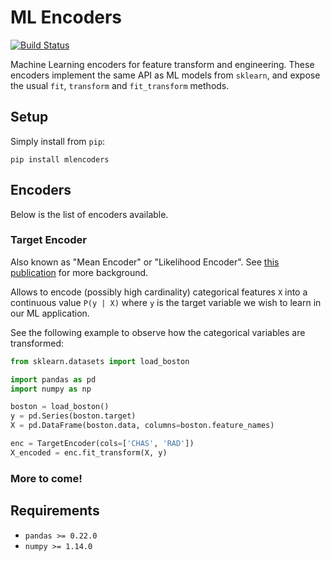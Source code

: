 # ML Encoders

[![Build Status](https://travis-ci.org/tcassou/mlencoders.svg?branch=master)](https://travis-ci.org/tcassou/mlencoders)

Machine Learning encoders for feature transform and engineering.
These encoders implement the same API as ML models from `sklearn`, and expose the usual `fit`, `transform` and `fit_transform` methods.

## Setup

Simply install from `pip`:
```
pip install mlencoders
```

## Encoders

Below is the list of encoders available.

### Target Encoder

Also known as "Mean Encoder" or "Likelihood Encoder". See [this publication](https://kaggle2.blob.core.windows.net/forum-message-attachments/225952/7441/high%20cardinality%20categoricals.pdf) for more background.

Allows to encode (possibly high cardinality) categorical features `X` into a continuous value `P(y | X)` where `y` is the target variable we wish to learn in our ML application.

See the following example to observe how the categorical variables are transformed:

```python
from sklearn.datasets import load_boston

import pandas as pd
import numpy as np

boston = load_boston()
y = pd.Series(boston.target)
X = pd.DataFrame(boston.data, columns=boston.feature_names)

enc = TargetEncoder(cols=['CHAS', 'RAD'])
X_encoded = enc.fit_transform(X, y)
```

### More to come!

## Requirements

* `pandas >= 0.22.0`
* `numpy >= 1.14.0`
